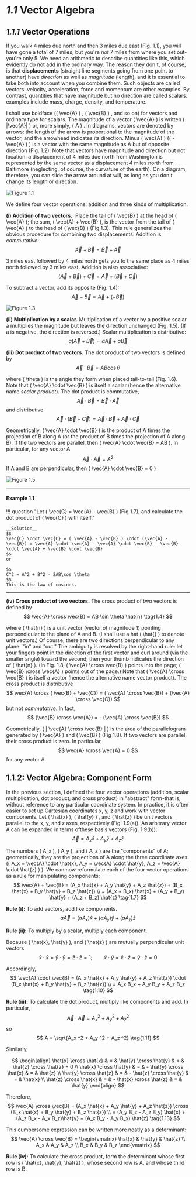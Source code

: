 # _1.1_ Vector Algebra

## _1.1.1_ Vector Operations

If you walk 4 miles due north and then 3 miles due east (Fig. 1.1), you will have gone a total of 7 miles, but you're _not_ 7 miles from where you set out-you're only 5. We need an arithmetic to describe quantities like this, which evidently do not add in the ordinary way. The reason they don't, of course, is that __displacements__ (straight line segments going from one point to another) have _direction_ as well as _magnitude_ (length), and it is essential to take both into account when you combine them. Such objects are called vectors: velocity, acceleration, force and momentum are other examples. By contrast, quantities that have magnitude but no direction are called scalars: examples include mass, charge, density, and temperature.

I shall use boldface (\( \vec{A} \) , \( \vec{B} \) , and so on) for vectors and ordinary type for scalars. The magnitude of a vector \( \vec{A} \)  is written \( |\vec{A}| \)  or, more simply, \( A \) . In diagrams, vectors are denoted by arrows: the length of the arrow is proportional to the magnitude of the vector, and the arrowhead indicates its direction. Minus \( \vec{A} \)  (\( - \vec{A} \) ) is a vector with the same magnitude as A but of opposite direction (Fig. 1.2). Note that vectors have magnitude and direction but not location: a displacement of 4 miles due north from Washington is represented by the same vector as a displacement 4 miles north from Baltimore (neglecting, of course, the curvature of the earth). On a diagram, therefore, you can slide the arrow around at will, as long as you don't change its length or direction.

![Figure 1.1](img/1.1.png)

We define four vector operations: addition and three kinds of multiplication.

__(i) Addition of two vectors.__. Place the tail of \( \vec{B} \) at the head of \( \vec{A} \); the sum, \( \vec{A} + \vec{B} \), is the vector from the tail of \( \vec{A} \) to the head of \( \vec{B} \) (Fig 1.3). This rule generalizes the obvious procedure for combining two displacements. Addition is _commutative_:
$$
\vec{A} + \vec{B} = \vec{B} + \vec{A}
$$

3 miles east followed by 4 miles north gets you to the same place as 4 miles north followed by 3 miles east. Addition is also associative:
$$
(\vec{A} + \vec{B}) + \vec{C} = \vec{A} + (\vec{B} + \vec{C})
$$

To subtract a vector, add its opposite (Fig. 1.4):
$$
\vec{A} - \vec{B} = \vec{A} + (- \vec{B})
$$

![Figure 1.3](img/1.3.png)

__(ii) Multiplication by a scalar.__ Multiplication of a vector by a positive scalar a multiplies the magnitude but leaves the direction unchanged (Fig. 1.5). (If a is negative, the direction is reversed.) Scalar multiplication is distributive:
$$
a(\vec{A} + \vec{B}) = a \vec{A} + a \vec{B}
$$

__(iii) Dot product of two vectors.__ The dot product of two vectors is defined by
$$
\vec{A} \cdot \vec{B} = A B \cos \theta \tag{1.1}
$$

where \( \theta \)  is the angle they form when placed tail-to-tail (Fig. 1.6). Note that \( \vec{A} \cdot \vec{B} \) is itself a scalar (hence the alternative name _scalar product_). The dot product is commutative,
$$
\vec{A} \cdot \vec{B} = \vec{B} \cdot \vec{A}
$$
and distributive
$$
\vec{A} \cdot (\vec{B} + \vec{C}) = \vec{A} \cdot \vec{B} + \vec{A} \cdot \vec{C} \tag{1.2}
$$

Geometrically, \( \vec{A} \cdot \vec{B} \) is the product of A times the projection of B along A (or the product of B times the projection of A along B). If the two vectors are parallel, then \( \vec{A} \cdot \vec{B} = AB \). In particular, for any vector A
$$
 \vec{A} \cdot \vec{A} = A^2 \tag{1.3}
 $$ 
If A and B are perpendicular, then \( \vec{A} \cdot \vec{B} = 0 \)

![Figure 1.5](img/1.5.png)

---

#### Example 1.1

!!! question "Let \( \vec{C} = \vec{A} - \vec{B} \) (Fig 1.7), and calculate the dot product of \( \vec{C} \) with itself."

    __Solution__
    $$
    \vec{C} \cdot \vec{C} = ( \vec{A} - \vec{B} ) \cdot (\vec{A} - \vec{B}) = \vec{A} \cdot \vec{A} - \vec{A} \cdot \vec{B} - \vec{B} \cdot \vec{A} + \vec{B} \cdot \vec{B}
    $$
    or
    
    $$
    C^2 = A^2 + B^2 - 2AB\cos \theta
    $$
    This is the law of cosines.

---

__(iv) Cross product of two vectors.__ The cross product of two vectors is defined by
$$
\vec{A} \cross \vec{B} = AB \sin \theta \hat{n} \tag{1.4}
$$

where \( \hat{n} \) is a unit vector (vector of magnitude 1) pointing perpendicular to the plane of A and B. (I shall use a hat \( \hat{} \) to denote unit vectors.) Of course, there are two directions perpendicular to any plane: "in" and "out." The ambiguity is resolved by the right-hand rule: let your fingers point in the direction of the first vector and curl around (via the smaller angle) toward the second; then your thumb indicates the direction of \( \hat{n} \). (In Fig. 1.8, \( \vec{A} \cross \vec{B} \) points into the page; \( \vec{B} \cross \vec{A} \)  points out of the page.) Note that \( \vec{A} \cross \vec{B} \)  is itself a vector (hence the alternative name
vector product). The cross product is distributive
$$
\vec{A} \cross ( \vec{B} + \vec{C}) = ( \vec{A} \cross \vec{B}) + (\vec{A} \cross \vec{C})
$$
but not _commutative_. In fact,
$$
(\vec{B} \cross \vec{A}) = - (\vec{A} \cross \vec{B})
$$

Geometrically, \( | \vec{A} \cross \vec{B} | \) is the area of the parallelogram generated by \( \vec{A} \) and \( \vec{B} \) (Fig 1.8). If two vectors are parallel, their cross product is zero. In particular,
$$
 \vec{A} \cross \vec{A} = 0
 $$ 
for any vector A.

## 1.1.2: Vector Algebra: Component Form

In the previous section, I defined the four vector operations (addition, scalar multiplication, dot product, and cross product) in "abstract" form-that is, without reference to any particular coordinate system. In practice, it is often easier to set up Cartesian coordinates x, y, z and work with vector components. Let \( \hat{x} \), \( \hat{y} \) , and \( \hat{z} \) be unit vectors parallel to the x, y, and z axes, respectively (Fig. 1.9(a)). An arbitrary vector A can be expanded in terms ofthese basis vectors (Fig. 1.9(b)):
$$
\vec{A} = A_x \hat{x} + A_y \hat{y} + A_z \hat{z}
$$

The numbers \( A_x \), \( A_y \), and \( A_z \) are the "components" of A; geometrically, they are the projections of A along the three coordinate axes (\( A_x = \vec{A} \cdot \hat{x}, A_y = \vec{A} \cdot \hat{y}, A_z = \vec{A} \cdot \hat{z} \) ). We can now reformulate each of the four vector operations as a rule for manipulating components:
$$
\vec{A} + \vec{B} = (A_x \hat{x} + A_y \hat{y} + A_z \hat{z}) + (B_x \hat{x} + B_y \hat{y} + B_z \hat{z}) \\
 = (A_x + B_x) \hat{x} + (A_y + B_y) \hat{y} + (A_z + B_z) \hat{z} \tag{1.7}
$$

__Rule (i):__ To add vectors, add like components.
$$
a\vec{A} = (a A_x) \hat{x} + (a A_y) \hat{y} + (a A_z)\hat{z} \tag{1.8}
$$

__Rule (ii):__ To multiply by a scalar, multiply each component.

Because \( \hat{x}, \hat{y} \), and \( \hat{z} \) are mutually perpendicular unit vectors
$$
\hat{x} \cdot \hat{x} = \hat{y} \cdot \hat{y} = \hat{z} \cdot \hat{z} = 1; \qquad \hat{x} \cdot \hat{y} = \hat{x} \cdot \hat{z} = \hat{y} \cdot \hat{z} = 0 \tag{1.9}
$$

Accordingly,
$$
\vec{A} \cdot \vec{B} = (A_x \hat{x} + A_y \hat{y} + A_z \hat{z}) \cdot (B_x \hat{x} + B_y \hat{y} + B_z \hat{z}) \\
 = A_x B_x + A_y B_y + A_z B_z \tag{1.10}
$$

__Rule (iii):__ To calculate the dot product, multiply like components and add. In particular,
$$
\vec{A} \cdot \vec{A} = A_x ^2 + A_y ^2 + A_z ^2
$$
so
$$
A = \sqrt{A_x ^2 + A_y ^2 + A_z ^2} \tag{1.11}
$$

Similarly,

$$
\begin{align}
\hat{x} \cross \hat{x} & = & \hat{y} \cross \hat{y} & = & \hat{z} \cross \hat{z} = 0 \\
\hat{x} \cross \hat{y} & = & - \hat{y} \cross \hat{x} & = & \hat{z} \\
\hat{y} \cross \hat{z} & = & - \hat{z} \cross \hat{y} & = & \hat{x} \\
\hat{z} \cross \hat{x} & = & - \hat{x} \cross \hat{z} & = & \hat{y}
\end{align}
$$

Therefore,
$$
\vec{A} \cross \vec{B} = (A_x \hat{x} + A_y \hat{y} + A_z \hat{z}) \cross (B_x \hat{x} + B_y \hat{y} + B_z \hat{z}) \\
 = (A_y B_z - A_z B_y) \hat{x} + (A_z B_x - A_x B_z)\hat{y} + (A_x B_y - A_y B_x) \hat{z} \tag{1.13}
$$

This cumbersome expression can be written more neatly as a determinant:
$$
\vec{A} \cross \vec{B} = \begin{vmatrix}
\hat{x} & \hat{y} & \hat{z} \\
A_x & A_y & A_z \\
B_x & B_y & B_z
\end{vmatrix}
$$

__Rule (iv):__ To calculate the cross product, form the determinant whose first row is \( \hat{x}, \hat{y}, \hat{z} \), whose second row is A, and whose third row is B.
